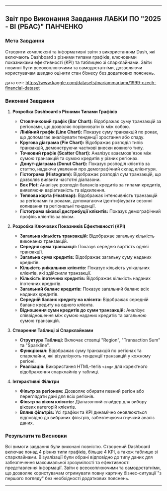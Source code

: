 

---

## **Звіт про Виконання Завдання ЛАБКИ ПО "2025 - BI (РБАС)" ПАНЧЕНКО**

### **Мета Завдання**
Створити комплексні та інформативні звіти з використанням Dash, які включають Dashboard з різними типами графіків, ключовими показниками ефективності (KPI) та таблицею зі спарклайнами. Звіти повинні бути всеохоплюючими та самодостатніми, дозволяючи користувачам швидко оцінити стан бізнесу без додаткових пояснень.

дата сет: https://www.kaggle.com/datasets/mariammariamr/1999-czech-financial-dataset

### **Виконані Завдання**

1. **Розробка Dashboard з Різними Типами Графіків**
   - **Стовпчиковий графік (Bar Chart):** Відображає суму транзакцій за регіонами, що дозволяє порівнювати їх між собою.
   - **Лінійний графік (Line Chart):** Показує суму транзакцій по роках, що допомагає аналізувати тенденції зростання або спаду.
   - **Кругова діаграма (Pie Chart):** Відображає розподіл типів транзакцій, демонструючи часткові внески кожного типу.
   - **Точковий графік (Scatter Chart):** Аналізує взаємозв'язок між сумою транзакцій та сумою кредитів у різних регіонах.
   - **Донут-діаграма (Donut Chart):** Показує розподіл клієнтів за статтю, надаючи уявлення про демографічний склад клієнтури.
   - **Гістограма (Histogram):** Відображає розподіл сум транзакцій, що дозволяє виявити частотні діапазони.
   - **Box Plot:** Аналізує розподіл балансів кредитів за типами кредитів, виявляючи варіативність та відхилення.
   - **Теплова карта (Heatmap):** Відображає інтенсивність транзакцій за регіонами та роками, допомагаючи ідентифікувати сезонні коливання та регіональні тенденції.
   - **Гістограма вікової дистрибуції клієнтів:** Показує демографічний профіль клієнтів за віком.

2. **Розробка Ключових Показників Ефективності (KPI)**
   - **Загальна кількість транзакцій:** Відображає загальну кількість виконаних транзакцій.
   - **Середня сума транзакції:** Показує середню вартість однієї транзакції.
   - **Загальна сума кредитів:** Відображає загальну суму наданих кредитів.
   - **Кількість унікальних клієнтів:** Показує кількість унікальних клієнтів, які здійснили транзакції.
   - **Кількість іпотечних кредитів:** Відображає кількість наданих іпотечних кредитів.
   - **Загальний баланс кредитів:** Показує загальний баланс всіх наданих кредитів.
   - **Середній баланс кредиту на клієнта:** Відображає середній баланс кредиту на одного клієнта.
   - **Відношення суми кредитів до суми транзакцій:** Аналізує співвідношення між сумою наданих кредитів та загальною сумою транзакцій.

3. **Створення Таблиці зі Спарклайнами**
   - **Структура Таблиці:** Включає стовпці "Region", "Transaction Sum" та "Sparkline".
   - **Функціонал:** Відображає суму транзакцій по регіонах та спарклайни, які візуалізують тенденції транзакцій у кожному регіоні.
   - **Реалізація:** Використання HTML-тегів `<img>` для коректного відображення спарклайнів у таблиці.

4. **Інтерактивні Фільтри**
   - **Фільтр за регіоном:** Дозволяє обирати певний регіон або переглядати дані для всіх регіонів.
   - **Фільтр за віком клієнтів:** Діапазонний слайдер для вибору вікових категорій клієнтів.
   - **Вплив фільтрів:** Усі графіки та KPI динамічно оновлюються відповідно до вибраних фільтрів, забезпечуючи гнучкий аналіз даних.

### **Результати та Висновки**
Всі вимоги завдання були виконані повністю. Створений Dashboard включає понад 4 різних типи графіків, більше 4 KPI, а також таблицю зі спарклайнами. Візуалізації були обрані відповідно до типу даних для забезпечення максимальної зрозумілості та ефективності представлення інформації. Звіти є всеохоплюючими та самодостатніми, що дозволяє користувачам отримувати повну картину бізнес-ситуації "з першого погляду" без необхідності додаткових пояснень.

---

